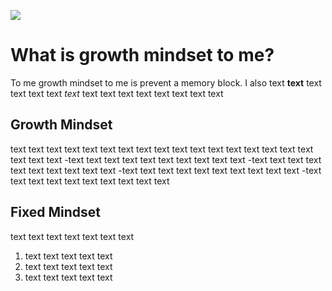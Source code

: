 ![](https://safety4sea.com/cm-fixed-vs-growth-mindset-its-time-to-change-the-way-you-think/)

# What is growth mindset to me?
To me growth mindset to me is prevent a memory block. I also 
text __text__ text text text text *text* text text text text text text text text

## Growth Mindset
text text text text text text text text text text text text text text text text text text text text
-text text text text text text text text text text
-text text text text text text text text text text
-text text text text text text text text text text
-text text text text text text text text text text

## Fixed Mindset
text text text text text text text
1. text text text text text
1. text text text text text
1. text text text text text

